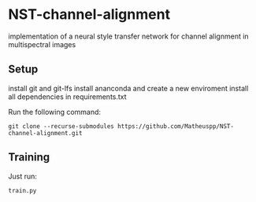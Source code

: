 # NST-channel-alignment
implementation of a neural style transfer network for channel alignment in multispectral images

## Setup

install git and git-lfs
install ananconda and create a new enviroment
install all dependencies in requirements.txt

Run the following command:
``` 
git clone --recurse-submodules https://github.com/Matheuspp/NST-channel-alignment.git
```

## Training
Just run:
```
train.py
```
